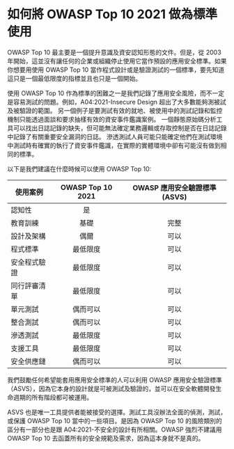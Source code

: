 # 如何將 OWASP Top 10 2021 做為標準使用

OWASP Top 10 最主要是一個提升意識及資安認知形態的文件。但是，從 2003 年開始，這並沒有讓任何的企業或組織停止使用它當作預設的應用安全標準。如果你想要用使用 OWASP Top 10 當作程式設計或是驗證測試的一個標準，要先知道這只是一個最低限度的指標並且也只是一個開始。

使用 OWASP Top 10 作為標準的困難之一是我們記錄了應用安全風險，而不一定是容易測試的問題。例如，A04:2021-Insecure Design 超出了大多數能夠測被試及被驗證的範圍。 另一個例子是要測試有效的就地、被使用中的測試記錄和監控機制只能透過面談和要求抽樣有效的資安事件鑑識案例。 一個靜態原始碼分析工具可以找出日誌記錄的缺失，但可能無法確定業務邏輯或存取控制是否在日誌記錄中記錄了有關重要安全漏洞的日誌。 滲透測試人員可能只能確定他們在測試環境中測試時有確實的執行了資安事件鑑識，在實際的實體環境中卻有可能沒有做到相同的標準。

以下是我們建議在什麼時候可以使用 OWASP Top 10:

| 使用案例               | OWASP Top 10 2021 | OWASP 應用安全驗證標準 (ASVS) |
|-------------------------|:-------------------:|:--------------------------------------------------:|
| 認知性               | 是               |                                                  |
| 教育訓練                | 基礎       | 完整                                    |
| 設計及架構 | 偶爾      | 可以                                              |
| 程式標準         | 最低限度      | 可以                                              |
| 安全程式驗證      | 最低限度      | 可以                                              |
| 同行評審清單   | 最低限度      | 可以                                              |
| 單元測試            | 偶而可以      | 可以                                              |
| 整合測試     | 偶而可以      | 可以                                              |
| 滲透測試     | 最低限度      | 可以                                              |
| 支援工具            | 最低限度      | 可以                                              |
| 安全供應鏈     | 偶而可以      | 可以                                              |

我們鼓勵任何希望能套用應用安全標準的人可以利用 OWASP 應用安全驗證標準（ASVS），因為它本身的設計就是可被測試及驗證的，並可以在安全軟體開發生命週期的所有階段都可被運用。

ASVS 也是唯一工具提供者能被接受的選擇。測試工具沒辦法全面的偵測，測試，或保護 OWASP Top 10 當中的一些項目。是因為 OWASP Top 10 的風險類別的區分有一部分也是跟 A04:2021-不安全的設計有所相關。OWASP 強烈不建議用 OWASP Top 10 去函蓋所有的安全規範及需求，因為這本身就不是真的。
